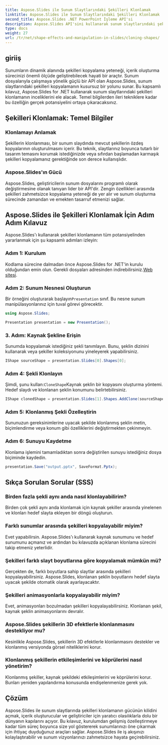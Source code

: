 ```yaml
---
title: Aspose.Slides ile Sunum Slaytlarındaki Şekilleri Klonlamak
linktitle: Aspose.Slides ile Sunum Slaytlarındaki Şekilleri Klonlamak
second_title: Aspose.Slides .NET PowerPoint İşleme API'si
description: Aspose.Slides API'sini kullanarak sunum slaytlarındaki şekilleri verimli bir şekilde nasıl kopyalayacağınızı öğrenin. Kolaylıkla dinamik sunumlar oluşturun. Adım adım kılavuzu, SSS'leri ve daha fazlasını keşfedin.
type: docs
weight: 27
url: /tr/net/shape-effects-and-manipulation-in-slides/cloning-shapes/
---
```


## giriiş

Sunumların dinamik alanında şekilleri kopyalama yeteneği, içerik oluşturma sürecinizi önemli ölçüde geliştirebilecek hayati bir araçtır. Sunum dosyalarıyla çalışmaya yönelik güçlü bir API olan Aspose.Slides, sunum slaytlarındaki şekilleri kopyalamanın kusursuz bir yolunu sunar. Bu kapsamlı kılavuz, Aspose.Slides for .NET kullanarak sunum slaytlarındaki şekilleri klonlamanın inceliklerini ele alacak. Temel bilgilerden ileri tekniklere kadar bu özelliğin gerçek potansiyelini ortaya çıkaracaksınız.

## Şekilleri Klonlamak: Temel Bilgiler

### Klonlamayı Anlamak

Şekillerin klonlanması, bir sunum slaydında mevcut şekillerin özdeş kopyalarının oluşturulmasını içerir. Bu teknik, slaytlarınız boyunca tutarlı bir tasarım temasını korumak istediğinizde veya sıfırdan başlamadan karmaşık şekilleri kopyalamanız gerektiğinde son derece kullanışlıdır.

### Aspose.Slides'ın Gücü

Aspose.Slides, geliştiricilerin sunum dosyalarını programlı olarak değiştirmesine olanak tanıyan lider bir API'dir. Zengin özellikleri arasında şekilleri zahmetsizce kopyalama yeteneği de yer alır ve sunum oluşturma sürecinde zamandan ve emekten tasarruf etmenizi sağlar.

## Aspose.Slides ile Şekilleri Klonlamak İçin Adım Adım Kılavuz

Aspose.Slides'ı kullanarak şekilleri klonlamanın tüm potansiyelinden yararlanmak için şu kapsamlı adımları izleyin:

### Adım 1: Kurulum

 Kodlama sürecine dalmadan önce Aspose.Slides for .NET'in kurulu olduğundan emin olun. Gerekli dosyaları adresinden indirebilirsiniz.[Web sitesi](https://releases.aspose.com/slides/net/).

### Adım 2: Sunum Nesnesi Oluşturun

 Bir örneğini oluşturarak başlayın`Presentation` sınıf. Bu nesne sunum manipülasyonlarınız için tuval görevi görecektir.

```csharp
using Aspose.Slides;

Presentation presentation = new Presentation();
```

### 3. Adım: Kaynak Şekline Erişin

Sunumda kopyalamak istediğiniz şekli tanımlayın. Bunu, şeklin dizinini kullanarak veya şekiller koleksiyonunu yineleyerek yapabilirsiniz.

```csharp
IShape sourceShape = presentation.Slides[0].Shapes[0];
```

### Adım 4: Şekli Klonlayın

 Şimdi, şunu kullan:`CloneShape`Kaynak şeklin bir kopyasını oluşturma yöntemi. Hedef slaydı ve klonlanan şeklin konumunu belirtebilirsiniz.

```csharp
IShape clonedShape = presentation.Slides[1].Shapes.AddClone(sourceShape, x, y, width, height);
```

### Adım 5: Klonlanmış Şekli Özelleştirin

Sununuzun gereksinimlerine uyacak şekilde klonlanmış şeklin metin, biçimlendirme veya konum gibi özelliklerini değiştirmekten çekinmeyin.

### Adım 6: Sunuyu Kaydetme

Klonlama işlemini tamamladıktan sonra değiştirilen sunuyu istediğiniz dosya biçiminde kaydedin.

```csharp
presentation.Save("output.pptx", SaveFormat.Pptx);
```

## Sıkça Sorulan Sorular (SSS)

### Birden fazla şekli aynı anda nasıl klonlayabilirim?

Birden çok şekli aynı anda klonlamak için kaynak şekiller arasında yinelenen ve klonları hedef slayta ekleyen bir döngü oluşturun.

### Farklı sunumlar arasında şekilleri kopyalayabilir miyim?

Evet yapabilirsin. Aspose.Slides'ı kullanarak kaynak sunumunu ve hedef sunumunu açmanız ve ardından bu kılavuzda açıklanan klonlama sürecini takip etmeniz yeterlidir.

### Şekilleri farklı slayt boyutlarına göre kopyalamak mümkün mü?

Gerçekten de, farklı boyutlara sahip slaytlar arasında şekilleri kopyalayabilirsiniz. Aspose.Slides, klonlanan şeklin boyutlarını hedef slayta uyacak şekilde otomatik olarak ayarlayacaktır.

### Şekilleri animasyonlarla kopyalayabilir miyim?

Evet, animasyonları bozulmadan şekilleri kopyalayabilirsiniz. Klonlanan şekil, kaynak şeklin animasyonlarını devralır.

### Aspose.Slides şekillerin 3D efektlerle klonlanmasını destekliyor mu?

Kesinlikle Aspose.Slides, şekillerin 3D efektlerle klonlanmasını destekler ve klonlanmış versiyonda görsel niteliklerini korur.

### Klonlanmış şekillerin etkileşimlerini ve köprülerini nasıl yönetirim?

Klonlanmış şekiller, kaynak şekildeki etkileşimlerini ve köprülerini korur. Bunları yeniden yapılandırma konusunda endişelenmenize gerek yok.

## Çözüm

Aspose.Slides ile sunum slaytlarında şekilleri klonlamanın gücünün kilidini açmak, içerik oluşturucular ve geliştiriciler için yaratıcı olasılıklarla dolu bir dünyanın kapılarını açıyor. Bu kılavuz, kurulumdan gelişmiş özelleştirmeye kadar tüm süreç boyunca size yol göstererek sunumlarınızı öne çıkarmak için ihtiyaç duyduğunuz araçları sağlar. Aspose.Slides ile iş akışınızı kolaylaştırabilir ve sunum vizyonlarınızı zahmetsizce hayata geçirebilirsiniz.